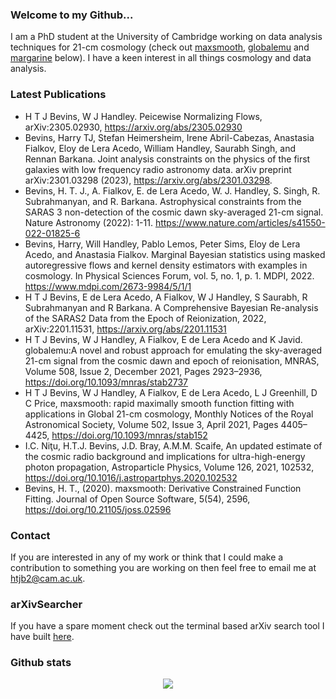 ### Welcome to my Github...

I am a PhD student at the University of Cambridge working on data analysis techniques for 21-cm cosmology (check out [maxsmooth](https://github.com/htjb/maxsmooth), [globalemu](https://github.com/htjb/globalemu) and [margarine](https://github.com/htjb/margarine) below). I have a keen interest in all things cosmology and data analysis.

### Latest Publications

- H T J Bevins, W J Handley. Peicewise Normalizing Flows, arXiv:2305.02930, https://arxiv.org/abs/2305.02930
- Bevins, Harry TJ, Stefan Heimersheim, Irene Abril-Cabezas, Anastasia Fialkov, Eloy de Lera Acedo, William Handley, Saurabh Singh, and Rennan Barkana. Joint analysis constraints on the physics of the first galaxies with low frequency radio astronomy data. arXiv preprint arXiv:2301.03298 (2023), https://arxiv.org/abs/2301.03298.
- Bevins, H. T. J., A. Fialkov, E. de Lera Acedo, W. J. Handley, S. Singh, R. Subrahmanyan, and R. Barkana. Astrophysical constraints from the SARAS 3 non-detection of the cosmic dawn sky-averaged 21-cm signal. Nature Astronomy (2022): 1-11. https://www.nature.com/articles/s41550-022-01825-6
- Bevins, Harry, Will Handley, Pablo Lemos, Peter Sims, Eloy de Lera Acedo, and Anastasia Fialkov. Marginal Bayesian statistics using masked autoregressive flows and kernel density estimators with examples in cosmology. In Physical Sciences Forum, vol. 5, no. 1, p. 1. MDPI, 2022. https://www.mdpi.com/2673-9984/5/1/1
- H T J Bevins, E de Lera Acedo, A Fialkov, W J Handley, S Saurabh, R Subrahmanyan and R Barkana. A Comprehensive Bayesian Re-analysis of the SARAS2 Data from the Epoch of Reionization, 2022, arXiv:2201.11531, https://arxiv.org/abs/2201.11531
- H T J Bevins, W J Handley, A Fialkov, E de Lera Acedo and K Javid. globalemu:A novel and robust approach for emulating the sky-averaged 21-cm signal from the cosmic dawn and epoch of reionisation, MNRAS, Volume 508, Issue 2, December 2021, Pages 2923–2936, https://doi.org/10.1093/mnras/stab2737
- H T J Bevins, W J Handley, A Fialkov, E de Lera Acedo, L J Greenhill, D C Price, maxsmooth: rapid maximally smooth function fitting with applications in Global 21-cm cosmology, Monthly Notices of the Royal Astronomical Society, Volume 502, Issue 3, April 2021, Pages 4405–4425, https://doi.org/10.1093/mnras/stab152
- I.C. Niţu, H.T.J. Bevins, J.D. Bray, A.M.M. Scaife, An updated estimate of the cosmic radio background and implications for ultra-high-energy photon propagation, Astroparticle Physics, Volume 126, 2021, 102532, https://doi.org/10.1016/j.astropartphys.2020.102532
- Bevins, H. T., (2020). maxsmooth: Derivative Constrained Function Fitting. Journal of Open Source Software, 5(54), 2596, https://doi.org/10.21105/joss.02596

### Contact

If you are interested in any of my work or think that I could make a contribution to something you are working on then feel free to email me at <htjb2@cam.ac.uk>.

### arXivSearcher

If you have a spare moment check out the terminal based arXiv search tool I have built [here](https://github.com/htjb/arXivSearcher).

### Github stats

<p align="center">
  <img src="https://github-readme-stats.vercel.app/api?username=htjb&show_icons=true" />
  <!--[![htjb's GitHub stats](https://github-readme-stats.vercel.app/api?username=htjb&show_icons=true)](https://github.com/htjb/github-readme-stats)-->
</p>

